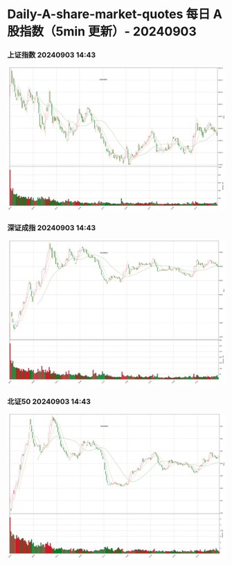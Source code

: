 
# Daily-A-share-market-quotes 每日 A 股指数（5min 更新）- 20240903

### 上证指数 20240903 14:43
![](./fig/2024/9/20240903-sh000001.png)

### 深证成指 20240903 14:43
![](./fig/2024/9/20240903-sz399001.png)

### 北证50 20240903 14:43
![](./fig/2024/9/20240903-bj899050.png)
